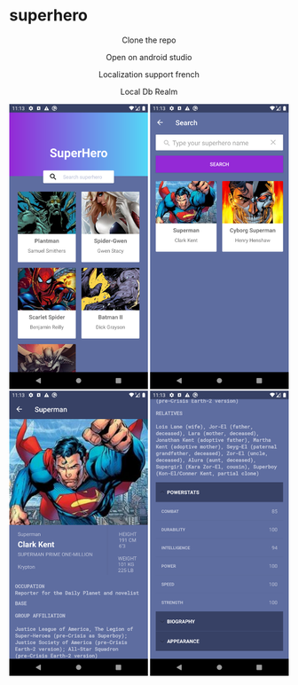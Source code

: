 # superhero
<p align="center">Clone the repo</p>
<p align="center">Open on android studio</p>
<p align="center">Localization support french</p>
<p align="center">Local Db Realm</p>
<p align="center">
  <img src="Screenshot_1582622000.png" width="250" title="hover text">
  <img src="Screenshot_1582622020.png" width="250" alt="accessibility text">
  <img src="Screenshot_1582622032.png" width="250" alt="accessibility text">
  <img src="Screenshot_1582622037.png" width="250" alt="accessibility text">
</p>
